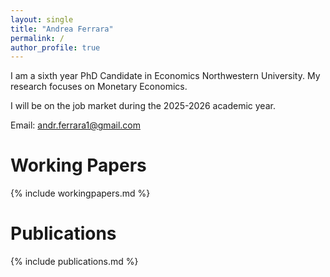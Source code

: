 ```yaml
---
layout: single
title: "Andrea Ferrara"
permalink: /
author_profile: true
---
```


I am a sixth year PhD Candidate in Economics Northwestern University. My research focuses on Monetary Economics.

I will be on the job market during the 2025-2026 academic year.

Email: andr.ferrara1@gmail.com

# Working Papers
{% include workingpapers.md %}  

# Publications
{% include publications.md %}
